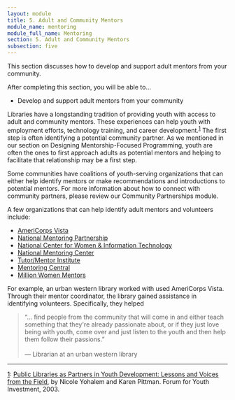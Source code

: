 ```yaml
---
layout: module
title: 5. Adult and Community Mentors
module_name: mentoring
module_full_name: Mentoring
section: 5. Adult and Community Mentors
subsection: five
---
```


This section discusses how to develop and support adult mentors from your community.

<div class="objectives">
	<p>After completing this section, you will be able to...</p>
<ul>
  <li>Develop and support adult mentors from your community</li> 
</ul>
</div>

Libraries have a longstanding tradition of providing youth with access to adult and community mentors. These experiences can help youth with employment efforts, technology training, and career development.<sup><a name="1" href="#fn1">1</a></sup>  The first step is often identifying a potential community partner. As we mentioned in our section on Designing Mentorship-Focused Programming, youth are often the ones to first approach adults as potential mentors and helping to facilitate that relationship may be a first step.  

Some communities have coalitions of youth-serving organizations that can either help identify mentors or make recommendations and introductions to potential mentors. For more information about how to connect with community partners, please review our Community Partnerships module.  

A few organizations that can help identify adult mentors and volunteers include: 

- <a href="https://www.nationalservice.gov/programs/americorps/americorpsvista" target="_blank">AmeriCorps Vista</a>
- <a href="http://www.mentoring.org/" target="_blank">National Mentoring Partnership</a>
- <a href="https://www.ncwit.org/" target="_blank">National Center for Women & Information Technology</a>
- <a href="http://www.nationalmentoringresourcecenter.org/" target="_blank">National Mentoring Center</a>
- <a href="http://www.tutormentorexchange.net/" target="_blank">Tutor/Mentor Institute</a>
- <a href="http://mentoringcentral.net/" target="_blank">Mentoring Central</a>
- <a href="https://www.millionwomenmentors.org/" target="_blank">Million Women Mentors</a>

For example, an urban western library worked with used AmeriCorps Vista. Through their mentor coordinator, the library gained assistance in identifying volunteers. Specifically, they helped 

<!-- INTS_059 -->
>“... find people from the community that will come in and either teach something that they're already passionate about, or if they just love being with youth, come over and just listen to the youth and then help them follow their passions.”<br/><br/>— Librarian at an urban western library

<hr/>

<a name="fn1" href="#1">1</a>: [Public Libraries as Partners in Youth Development: Lessons and Voices from the Field](http://forumfyi.org/files/PublicLibrariesYD.pdf), by Nicole Yohalem and Karen Pittman. Forum for Youth Investment, 2003.
